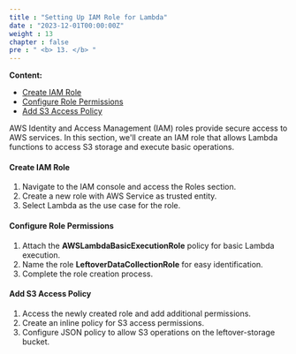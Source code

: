```yaml
---
title : "Setting Up IAM Role for Lambda"
date : "2023-12-01T00:00:00Z"
weight : 13
chapter : false
pre : " <b> 13. </b> "
---
```


**Content:**
- [Create IAM Role](13.1-create-iam-role/)
- [Configure Role Permissions](13.2-configure-role-permissions/)
- [Add S3 Access Policy](13.3-add-s3-access-policy/)

AWS Identity and Access Management (IAM) roles provide secure access to AWS services. In this section, we'll create an IAM role that allows Lambda functions to access S3 storage and execute basic operations.

#### Create IAM Role

1. Navigate to the IAM console and access the Roles section.
2. Create a new role with AWS Service as trusted entity.
3. Select Lambda as the use case for the role.

#### Configure Role Permissions

1. Attach the **AWSLambdaBasicExecutionRole** policy for basic Lambda execution.
2. Name the role **LeftoverDataCollectionRole** for easy identification.
3. Complete the role creation process.

#### Add S3 Access Policy

1. Access the newly created role and add additional permissions.
2. Create an inline policy for S3 access permissions.
3. Configure JSON policy to allow S3 operations on the leftover-storage bucket.